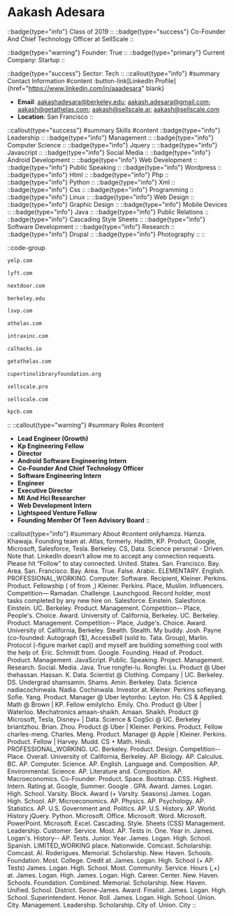 # Aakash Adesara
::badge{type="info"}
Class of 2019
::
::badge{type="success"}
Co-Founder And Chief Technology Officer at SellScale
::

::badge{type="warning"}
Founder: True
::
::badge{type="primary"}
Current Company: Startup
::

::badge{type="success"}
Sector: Tech
::
::callout{type="info"}
#summary
Contact Information
#content
:button-link[LinkedIn Profile]{href="https://www.linkedin.com/in/aaadesara" blank}
- **Email**: aakashadesara@berkeley.edu; aakash.adesara@gmail.com; aakash@getathelas.com; aakash@sellscale.ai; aakash@sellscale.com
- **Location**: San Francisco
::

::callout{type="success"}
#summary
Skills
#content
::badge{type="info"}
Leadership
::
::badge{type="info"}
Management
::
::badge{type="info"}
Computer Science
::
::badge{type="info"}
Jquery
::
::badge{type="info"}
Javascript
::
::badge{type="info"}
Social Media
::
::badge{type="info"}
Android Development
::
::badge{type="info"}
Web Development
::
::badge{type="info"}
Public Speaking
::
::badge{type="info"}
Wordpress
::
::badge{type="info"}
Html
::
::badge{type="info"}
Php
::
::badge{type="info"}
Python
::
::badge{type="info"}
Xml
::
::badge{type="info"}
Css
::
::badge{type="info"}
Programming
::
::badge{type="info"}
Linux
::
::badge{type="info"}
Web Design
::
::badge{type="info"}
Graphic Design
::
::badge{type="info"}
Mobile Devices
::
::badge{type="info"}
Java
::
::badge{type="info"}
Public Relations
::
::badge{type="info"}
Cascading Style Sheets
::
::badge{type="info"}
Software Development
::
::badge{type="info"}
Research
::
::badge{type="info"}
Drupal
::
::badge{type="info"}
Photography
::
::

::code-group
```bash [Yelp]
yelp.com
```
```bash [Lyft]
lyft.com
```
```bash [Nextdoor]
nextdoor.com
```
```bash [UC Berkeley]
berkeley.edu
```
```bash [Lightspeed Venture Partners]
lsvp.com
```
```bash [Athelas]
athelas.com
```
```bash [Intrax]
intraxinc.com
```
```bash [Cal Hacks]
calhacks.io
```
```bash [Athelas]
getathelas.com
```
```bash [Cupertino Library Foundation]
cupertinolibraryfoundation.org
```
```bash [SellScale]
sellscale.pro
```
```bash [SellScale]
sellscale.com
```
```bash [Kleiner Perkins Caufield & Byers]
kpcb.com
```
::
::callout{type="warning"}
#summary
Roles
#content
- **Lead Engineer (Growth)**
- **Kp Engineering Fellow**
- **Director**
- **Android Software Engineering Intern**
- **Co-Founder And Chief Technology Officer**
- **Software Engineering Intern**
- **Engineer**
- **Executive Director**
- **Ml And Hci Researcher**
- **Web Development Intern**
- **Lightspeed Venture Fellow**
- **Founding Member Of Teen Advisory Board**
::

::callout{type="info"}
#summary
About
#content
onlyhamza. Hamza. Khawaja. Founding team at. Atlas, formerly. Hadith, KP. Product, Google, Microsoft, Salesforce, Tesla. Berkeley. CS, Data. Science personal - Driven. Note that. LinkedIn doesn’t allow me to accept any connection requests. Please hit “Follow” to stay connected. United. States. San. Francisco. Bay. Area. San. Francisco. Bay. Area. True. False. Arabic. ELEMENTARY. English. PROFESSIONAL_WORKING. Computer. Software. Recipient, Kleiner. Perkins. Product. Fellowship ( of from ,) Kleiner. Perkins. Place, Muslim. Influencers. Competition— Ramadan. Challenge. Launchgood. Record holder, most tasks completed by any new hire on. Salesforce. Einstein. Salesforce. Einstein. UC. Berkeley. Product. Management. Competition-- Place, People's. Choice. Award. University of. California, Berkeley. UC. Berkeley. Product. Management. Competition-- Place, Judge's. Choice. Award. University of. California, Berkeley. Stealth. Stealth. My buddy. Josh. Payne (co-founded: Autograph ($), AccessBell (sold to. Tata. Group), Marlin. Protocol (-figure market cap)) and myself are building something cool with the help of. Eric. Schmidt from. Google. Founding. Head of. Product. Product. Management. JavaScript. Public. Speaking. Project. Management. Research. Social. Media. Java. True rongfei-lu. Rongfei. Lu. Product @ Uber thehassan. Hassan. K. Data. Scientist @ Clothing. Company | UC. Berkeley. DS. Undergrad shamsamin. Shams. Amin. Berkeley. Data. Science nadiacochinwala. Nadia. Cochinwala. Investor at. Kleiner. Perkins sofieyang. Sofie. Yang. Product. Manager @ Uber leytonho. Leyton. Ho. CS & Applied. Math @ Brown | KP. Fellow emilylcho. Emily. Cho. Product @ Uber | Waterloo. Mechatronics amaan-shaikh. Amaan. Shaikh. Product @ Microsoft, Tesla, Disney+ | Data. Science & CogSci @ UC. Berkeley briantzhou. Brian. Zhou. Product @ Uber | Kleiner. Perkins. Product. Fellow charles-meng. Charles. Meng. Product. Manager @ Apple | Kleiner. Perkins. Product. Fellow | Harvey. Mudd. CS + Math. Hindi. PROFESSIONAL_WORKING. UC. Berkeley. Product. Design. Competition-- Place. Overall. University of. California, Berkeley. AP. Biology. AP. Calculus. BC. AP. Computer. Science. AP. English. Language and. Composition. AP. Environmental. Science. AP. Literature and. Composition. AP. Macroeconomics. Co-Founder. Product. Space. Bootstrap. CSS. Highest. Intern. Rating at. Google, Summer. Google . GPA. Award. James. Logan. High. School. Varsity. Block. Award (+ Varsity. Seasons) James. Logan. High. School. AP. Microeconomics. AP. Physics. AP. Psychology. AP. Statistics. AP. U.S. Government and. Politics. AP. U.S. History. AP. World. History jQuery. Python. Microsoft. Office. Microsoft. Word. Microsoft. PowerPoint. Microsoft. Excel. Cascading. Style. Sheets (CSS) Management. Leadership. Customer. Service. Most. AP. Tests in. One. Year in. James. Logan's. History-- AP. Tests. Junior. Year. James. Logan. High. School. Spanish. LIMITED_WORKING place. Nationwide. Comcast. Scholarship. Comcast. Al. Roderigues. Memorial. Scholarship. New. Haven. Schools. Foundation. Most. College. Credit at. James. Logan. High. School (+ AP. Tests) James. Logan. High. School. Most. Community. Service. Hours (,+) at. James. Logan. High. James. Logan. High. Career. Center. New. Haven. Schools. Foundation. Combined. Memorial. Scholarship. New. Haven. Unified. School. District. Seone-James. Award. Finalist. James. Logan. High. School. Superintendent. Honor. Roll. James. Logan. High. School. Union. City. Management. Leadership. Scholarship. City of. Union. City
::
